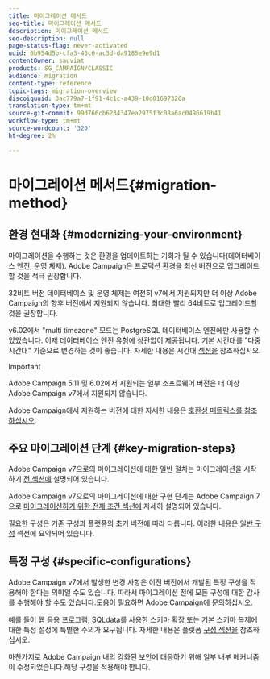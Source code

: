 ```yaml
---
title: 마이그레이션 메서드
seo-title: 마이그레이션 메서드
description: 마이그레이션 메서드
seo-description: null
page-status-flag: never-activated
uuid: 6b954d5b-cfa3-43c6-ac3d-da9185e9e9d1
contentOwner: sauviat
products: SG_CAMPAIGN/CLASSIC
audience: migration
content-type: reference
topic-tags: migration-overview
discoiquuid: 3ac779a7-1f91-4c1c-a439-10d01697326a
translation-type: tm+mt
source-git-commit: 99d766cb6234347ea2975f3c08a6ac0496619b41
workflow-type: tm+mt
source-wordcount: '320'
ht-degree: 2%

---
```



# 마이그레이션 메서드{#migration-method}

## 환경 현대화 {#modernizing-your-environment}

마이그레이션을 수행하는 것은 환경을 업데이트하는 기회가 될 수 있습니다(데이터베이스 엔진, 운영 체제). Adobe Campaign은 프로덕션 환경을 최신 버전으로 업그레이드할 것을 적극 권장합니다.

32비트 버전 데이터베이스 및 운영 체제는 여전히 v7에서 지원되지만 더 이상 Adobe Campaign의 향후 버전에서 지원되지 않습니다. 최대한 빨리 64비트로 업그레이드할 것을 권장합니다.

v6.02에서 &quot;multi timezone&quot; 모드는 PostgreSQL 데이터베이스 엔진에만 사용할 수 있었습니다. 이제 데이터베이스 엔진 유형에 상관없이 제공됩니다. 기본 시간대를 &quot;다중 시간대&quot; 기준으로 변경하는 것이 좋습니다. 자세한 내용은 시간대 [섹션을](../../migration/using/general-configurations.md#time-zones) 참조하십시오.

>[!IMPORTANT]
>
>Adobe Campaign 5.11 및 6.02에서 지원되는 일부 소프트웨어 버전은 더 이상 Adobe Campaign v7에서 지원되지 않습니다.
>
>Adobe Campaign에서 지원하는 버전에 대한 자세한 내용은 [호환성 매트릭스를 참조하십시오](../../rn/using/compatibility-matrix.md).

## 주요 마이그레이션 단계 {#key-migration-steps}

Adobe Campaign v7으로의 마이그레이션에 대한 일반 절차는 마이그레이션을 시작하기 [전 섹션에](../../migration/using/before-starting-migration.md) 설명되어 있습니다.

Adobe Campaign v7으로의 마이그레이션에 대한 구현 단계는 Adobe Campaign 7으로 [마이그레이션하기 위한 전제 조건 섹션에](../../migration/using/prerequisites-for-migration-to-adobe-campaign-7.md) 자세히 설명되어 있습니다.

필요한 구성은 기존 구성과 플랫폼의 초기 버전에 따라 다릅니다. 이러한 내용은 [일반 구성](../../migration/using/general-configurations.md) 섹션에 요약되어 있습니다.

## 특정 구성 {#specific-configurations}

Adobe Campaign v7에서 발생한 변경 사항은 이전 버전에서 개발된 특정 구성을 적용해야 한다는 의미일 수도 있습니다. 따라서 마이그레이션 전에 모든 구성에 대한 감사를 수행해야 할 수도 있습니다.도움이 필요하면 Adobe Campaign에 문의하십시오.

예를 들어 웹 응용 프로그램, SQLdata를 사용한 스키마 확장 또는 기본 스키마 복제에 대한 특정 설정에 특별한 주의가 요구됩니다. 자세한 내용은 플랫폼 [구성 섹션을](../../migration/using/configuring-your-platform.md) 참조하십시오.

마찬가지로 Adobe Campaign 내의 강화된 보안에 대응하기 위해 일부 내부 메커니즘이 수정되었습니다.해당 구성을 적용해야 합니다.
